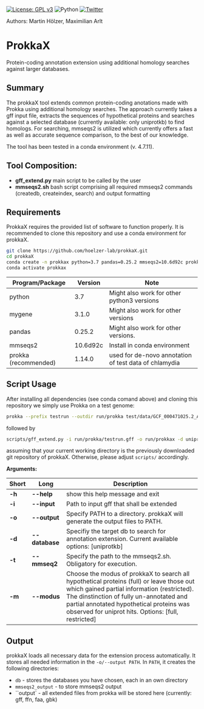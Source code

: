 <!--[![Build Status](https://travis-ci.org/hoelzer/ribap.svg?branch=master)](https://travis-ci.org/hoelzer/ribap)-->
[![License: GPL v3](https://img.shields.io/badge/License-GPL%20v3-blue.svg)](https://www.gnu.org/licenses/gpl-3.0)
![Python](https://img.shields.io/badge/Language-Python3.7-green.svg)
[![Twitter](https://img.shields.io/twitter/url/https/twitter.com/martinhoelzer?label=%40martinhoelzer&style=social)](https://twitter.com/martinhoelzer)

Authors: Martin H&ouml;lzer, Maximilian Arlt

# ProkkaX
Protein-coding annotation extension using additional homology searches against larger databases.

## Summary

The prokkaX tool extends common protein-coding anotations made with Prokka using additional homology searches. The approach currently takes a gff input file, extracts the sequences of hypothetical proteins and searches against a selected database (currently available: only uniprotkb) to find homologs. For searching, mmseqs2 is utilized which currently offers a fast as well as accurate sequence comparison, to the best of our knowledge.

The tool has been tested in a conda environment (v. 4.7.11). 


## Tool Composition:

- **gff_extend.py** main script to be called by the user
- **mmseqs2.sh**     bash script comprising all required mmseqs2 commands (createdb, createindex, search) and output formatting

## Requirements
ProkkaX requires the provided list of software to function properly. It is recommended to clone this repository and use a conda environment for prokkaX.

```bash
git clone https://github.com/hoelzer-lab/prokkaX.git
cd prokkaX
conda create -n prokkax python=3.7 pandas=0.25.2 mmseqs2=10.6d92c prokka=1.14.0 mygene=3.1.0
conda activate prokkax
```

|Program/Package|Version|Note|
|---------------|-------|------|
|python|3.7|Might also work for other python3 versions|
|mygene|3.1.0|Might also work for other versions|
|pandas|0.25.2|Might also work for other versions.|
|mmseqs2|10.6d92c|Install in conda environment|
|prokka (recommended)|1.14.0|used for de-novo annotation of test data of chlamydia|


## Script Usage

After installing all dependencies (see conda comand above) and cloning this repository we simply use Prokka on a test genome: 

```bash
prokka --prefix testrun --outdir run/prokka test/data/GCF_000471025.2_ASM47102v2_genomic.fna
```

followed by

```bash
scripts/gff_extend.py -i run/prokka/testrun.gff -o run/prokkax -d uniprotkb -t scripts/mmseqs2.sh -m full
```

assuming that your current working directory is the previously downloaded git repository of prokkaX. Otherwise, please adjust ``scripts/`` accordingly. 

**Arguments:**  

|Short|Long|Description|
|-----|----|-----------|
|**-h**|**--help** |show this help message and exit|
|**-i**|**--input**|Path to input gff that shall be extended|   
|**-o**|**--output**|Specify PATH to a directory. prokkaX will generate the output files to PATH.|
|**-d**|**--database**|Specifiy the target db to search for annotation extension. Current available options: [uniprotkb]|
|**-t**|**--mmseq2**|Specify the path to the mmseqs2.sh. Obligatory for execution.|
|**-m**|**--modus**|Choose the modus of prokkaX to search all hypothetical proteins (full) or leave those out which gained partial information (restricted). The dinstinction of fully un-annotated and partial annotated hypothetical proteins was observed for uniprot hits. Options: [full, restricted]|
## Output

prokkaX loads all necessary data for the extension process automatically. It stores all needed information in the ``-o/--output PATH``. In ``PATH``, it creates the following directories:

* ``db`` - stores the databases you have chosen, each in an own directory
* ``mmseqs2_output`` - to store mmseqs2 output
* ``output` - all extended files from prokka will be stored here (currently: gff, ffn, faa, gbk)
